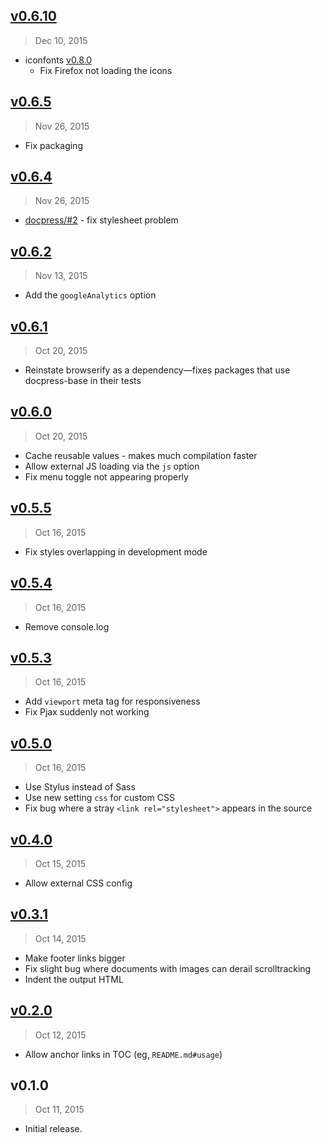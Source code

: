 ## [v0.6.10]
> Dec 10, 2015

- iconfonts [v0.8.0](https://github.com/rstacruz/iconfonts/blob/master/History.md#v0.8.0)
  - Fix Firefox not loading the icons

## [v0.6.5]
> Nov 26, 2015

- Fix packaging

## [v0.6.4]
> Nov 26, 2015

- [docpress/#2](https://github.com/docpress/docpress/issues/2) - fix stylesheet problem

## [v0.6.2]
> Nov 13, 2015

- Add the `googleAnalytics` option

## [v0.6.1]
> Oct 20, 2015

- Reinstate browserify as a dependency—fixes packages that use docpress-base in their tests

## [v0.6.0]
> Oct 20, 2015

- Cache reusable values - makes much compilation faster
- Allow external JS loading via the `js` option
- Fix menu toggle not appearing properly

## [v0.5.5]
> Oct 16, 2015

- Fix styles overlapping in development mode

## [v0.5.4]
> Oct 16, 2015

- Remove console.log

## [v0.5.3]
> Oct 16, 2015

- Add `viewport` meta tag for responsiveness
- Fix Pjax suddenly not working

## [v0.5.0]
> Oct 16, 2015

- Use Stylus instead of Sass
- Use new setting `css` for custom CSS
- Fix bug where a stray `<link rel="stylesheet">` appears in the source

## [v0.4.0]
> Oct 15, 2015

- Allow external CSS config

## [v0.3.1]
> Oct 14, 2015

- Make footer links bigger
- Fix slight bug where documents with images can derail scrolltracking
- Indent the output HTML

## [v0.2.0]
> Oct 12, 2015

- Allow anchor links in TOC (eg, `README.md#usage`)

## v0.1.0
> Oct 11, 2015

- Initial release.

[v0.2.0]: https://github.com/docpress/docpress-base/compare/v0.1.0...v0.2.0
[v0.3.1]: https://github.com/docpress/docpress-base/compare/v0.2.0...v0.3.1
[v0.4.0]: https://github.com/docpress/docpress-base/compare/v0.3.1...v0.4.0
[v0.5.0]: https://github.com/docpress/docpress-base/compare/v0.4.0...v0.5.0
[v0.5.3]: https://github.com/docpress/docpress-base/compare/v0.5.0...v0.5.3
[v0.5.4]: https://github.com/docpress/docpress-base/compare/v0.5.3...v0.5.4
[v0.5.5]: https://github.com/docpress/docpress-base/compare/v0.5.4...v0.5.5
[v0.6.0]: https://github.com/docpress/docpress-base/compare/v0.5.5...v0.6.0
[v0.6.1]: https://github.com/docpress/docpress-base/compare/v0.6.0...v0.6.1
[v0.6.2]: https://github.com/docpress/docpress-base/compare/v0.6.1...v0.6.2
[v0.6.4]: https://github.com/docpress/docpress-base/compare/v0.6.2...v0.6.4
[v0.6.5]: https://github.com/docpress/docpress-base/compare/v0.6.4...v0.6.5
[v0.6.10]: https://github.com/docpress/docpress-base/compare/v0.6.5...v0.6.10
